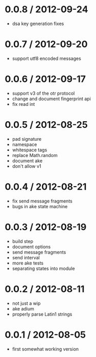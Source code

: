 
0.0.8 / 2012-09-24
==================

* dsa key generation fixes

0.0.7 / 2012-09-20
==================

  * support utf8 encoded messages

0.0.6 / 2012-09-17
==================

  * support v3 of the otr protocol
  * change and document fingerprint api
  * fix read int

0.0.5 / 2012-08-25
==================

  * pad signature
  * namespace
  * whitespace tags
  * replace Math.random
  * document ake
  * don't allow v1

0.0.4 / 2012-08-21
==================

  * fix send message fragments
  * bugs in ake state machine

0.0.3 / 2012-08-19
==================

  * build step
  * document options
  * send message fragments
  * send interval
  * more ake tests
  * separating states into module

0.0.2 / 2012-08-11
==================

  * not just a wip
  * ake adium
  * properly parse Latin1 strings

0.0.1 / 2012-08-05
==================

  * first somewhat working version
